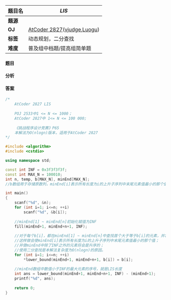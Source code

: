 |题目名|*LIS*|  
|---|---|  
|**题源**||  
|**OJ**|[AtCoder 2827](https://chokudai_s001.contest.atcoder.jp/tasks/chokudai_S001_h)([vjudge](https://vjudge.net/problem/AtCoder-2827),[Luogu](https://www.luogu.org/problemnew/show/AT2827))|  
|**标签**|动态规划，二分查找|  
|**难度**|普及组中档题/提高组简单题|  

#### 题目
#### 分析 
#### 答案
```cpp
/* 
	AtCoder 2827 LIS
	
	POJ 2533中1 <= N <= 1000；
	AtCoder 2827中 1<= N <= 100 000;
	 
	《挑战程序设计竞赛》P65 
	本解法为O(nlogn)版本，适用于AtCoder 2827 
*/

#include <algorithm> 
#include <cstdio>

using namespace std;

const int INF = 0x3f3f3f3f;
const int MAX_N = 100010;
int n, temp, b[MAX_N], minEnd[MAX_N];
//b数组用于存储原数列，minEnd[i]表示所有长度为i的上升子序列中末尾元素值最小的那个值 

int main()
{
	scanf("%d", &n);
	for (int i=1; i<=n; ++i)
		scanf("%d", &b[i]);
	
	//minEnd[1] ~ minEnd[n]初始化赋值为INF
	fill(minEnd+1, minEnd+n+1, INF);
	
	//对于每个b[i]，都在minEnd[1] ~ minEnd[n]中查找首个大于等于b[i]的元素，并将其重新赋值为b[i]；
	//这样做会使minEnd[i]表示所有长度为i的上升子序列中末尾元素值最小的那个值； 
	//并使minEnd中除了INF之外的元素将会是升序的；
	//使用二分查找是本解法复杂度为O(nlogn)的原因。
	for (int i=1; i<=n; ++i)
		*lower_bound(minEnd+1, minEnd+n+1, b[i]) = b[i];
	
	//minEnd数组中数值小于INF的最大元素的序号，就是LIS长度
	int ans = lower_bound(minEnd+1, minEnd+n+1, INF) - (minEnd+1);
	printf("%d", ans); 
			
	return 0;
}
```
